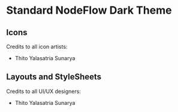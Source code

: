 # Standard NodeFlow Dark Theme
## Icons
Credits to all icon artists:
* Thito Yalasatria Sunarya
## Layouts and StyleSheets
Credits to all UI/UX designers:
* Thito Yalasatria Sunarya